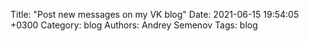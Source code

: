 Title: "Post new messages on my VK blog"
Date: 2021-06-15 19:54:05 +0300
Category: blog
Authors: Andrey Semenov
Tags: blog
